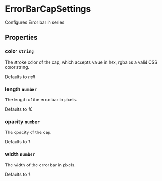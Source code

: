 # ErrorBarCapSettings

Configures Error bar in series.

## Properties

### color `string`

 The stroke color of the cap, which accepts value in hex, rgba as a valid CSS color string.

Defaults to *null*

### length `number`

The length of the error bar in pixels.

Defaults to *10*

### opacity `number`

The opacity of the cap.

Defaults to *1*

### width `number`

The width of the error bar in pixels.

Defaults to *1*
